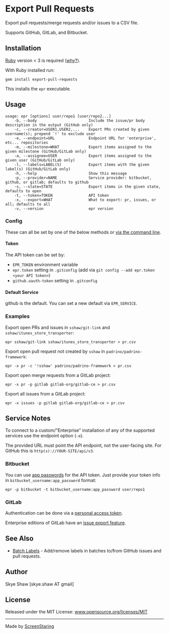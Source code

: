 # Export Pull Requests

Export pull requests/merge requests and/or issues to a CSV file.

Supports GitHub, GitLab, and Bitbucket.

## Installation

[Ruby](https://www.ruby-lang.org/en/documentation/installation/) version < 3 is required
([why?](https://github.com/sshaw/export-pull-requests/issues/26)).

With Ruby installed run:

    gem install export-pull-requests

This installs the `epr` executable.

## Usage

    usage: epr [options] user/repo1 [user/repo2...]
        -b, --body                       Include the issue/pr body description in the output (GitHub only)
        -c, --creator=USER1,USER2,...    Export PRs created by given username(s); prepend `!' to exclude user
        -e, --endpoint=URL               Endpoint URL for 'enterprise', etc... repositories
        -m, --milestone=WHAT             Export items assigned to the given milestone (GitHub/GitLab only)
        -a, --assignee=USER              Export items assigned to the given user (GitHub/GitLab only)
        -l, --labels=LABEL(S)            Export items with the given label(s) (GitHub/GitLab only)
        -h, --help                       Show this message
        -p, --provider=NAME              Service provider: bitbucket, github, or gitlab; defaults to github
        -s, --state=STATE                Export items in the given state, defaults to open
        -t, --token=TOKEN                API token
        -x, --export=WHAT                What to export: pr, issues, or all; defaults to all
        -v, --version                    epr version

### Config

These can all be set by one of the below methods or [via the command line](#usage).

#### Token

The API token can be set by:

* `EPR_TOKEN` environment variable
* `epr.token` setting in `.gitconfig` (add via `git config --add epr.token <your API token>`)
* `github.oauth-token` setting in `.gitconfig`

#### Default Service

github is the default. You can set a new default via `EPR_SERVICE`.

### Examples

Export open PRs and issues in `sshaw/git-link` and `sshaw/itunes_store_transporter`:

    epr sshaw/git-link sshaw/itunes_store_transporter > pr.csv

Export open pull request not created by `sshaw` in `padrino/padrino-framework`:

    epr -x pr -c '!sshaw' padrino/padrino-framework > pr.csv

Export open merge requests from a GitLab project:

    epr -x pr -p gitlab gitlab-org/gitlab-ce > pr.csv

Export all issues from a GitLab project:

    epr -x issues -p gitlab gitlab-org/gitlab-ce > pr.csv

## Service Notes

To connect to a custom/"Enterprise" installation of any of the supported services use the endpoint option (`-e`).

The provided URL must point the API endpoint, not the user-facing site. For GitHub this is `http(s)://YOUR-SITE/api/v3`.

### Bitbucket

You can use [app passwords](https://confluence.atlassian.com/bitbucket/app-passwords-828781300.html) for the API token.
Just provide your token info in `bitbucket_username:app_password` format:

    epr -p bitbucket -t bitbucket_username:app_password user/repo1

### GitLab

Authentication can be done via a [personal access token](https://gitlab.com/profile/personal_access_tokens).

Enterprise editions of GitLab have an [issue export feature](https://docs.gitlab.com/ee/user/project/issues/csv_export.html).

## See Also

- [Batch Labels](https://github.com/sshaw/batchlabels) - Add/remove labels in batches to/from GitHub issues and pull requests.

## Author

Skye Shaw [skye.shaw AT gmail]

## License

Released under the MIT License: www.opensource.org/licenses/MIT

---

Made by [ScreenStaring](http://screenstaring.com)
